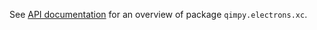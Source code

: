 See [API documentation](https://qimpy.org/en/latest/api/qimpy.electrons.xc.html) for an overview of package `qimpy.electrons.xc`.
